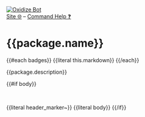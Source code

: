 <a href="https://setbac.tv">
    <img src="https://raw.githubusercontent.com/udoprog/OxidizeBot/main/bot/res/icon48.png" title="Oxidize Bot">
</a>
<br>
<a href="https://setbac.tv/" rel="nofollow">Site 🌐</a>
&ndash;
<a href="https://setbac.tv/help" rel="nofollow">Command Help ❓</a>

# {{package.name}}
{{#each badges}}
{{literal this.markdown}}
{{/each}}

{{package.description}}

{{#if body}}

<br>

{{literal header_marker~}}
{{literal body}}
{{/if}}
